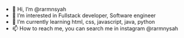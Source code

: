 - 👋 Hi, I’m @rarmnsyah
- 👀 I’m interested in Fullstack developer, Software engineer
- 🌱 I’m currently learning html, css, javascript, java, python
- 📫 How to reach me, you can search me in instagram @rarmnysah

